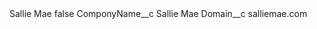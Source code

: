<?xml version="1.0" encoding="UTF-8"?>
<CustomMetadata xmlns="http://soap.sforce.com/2006/04/metadata" xmlns:xsi="http://www.w3.org/2001/XMLSchema-instance" xmlns:xsd="http://www.w3.org/2001/XMLSchema">
    <label>Sallie Mae</label>
    <protected>false</protected>
    <values>
        <field>ComponyName__c</field>
        <value xsi:type="xsd:string">Sallie Mae</value>
    </values>
    <values>
        <field>Domain__c</field>
        <value xsi:type="xsd:string">salliemae.com</value>
    </values>
</CustomMetadata>

